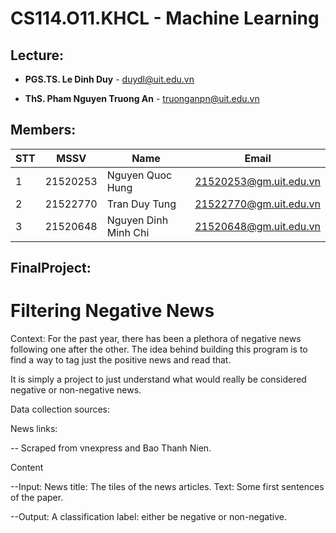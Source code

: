 # CS114.O11.KHCL - Machine Learning
## Lecture:
- **PGS.TS. Le Dinh Duy** - duydl@uit.edu.vn

- **ThS. Pham Nguyen Truong An** - truonganpn@uit.edu.vn
## Members:
| STT | MSSV | Name | Email |
|-------|-------|-------|-------|
| 1 | 21520253 | Nguyen Quoc Hung | 21520253@gm.uit.edu.vn | 
| 2 | 21522770 |  Tran Duy Tung   | 21522770@gm.uit.edu.vn    |
| 3 |    21520648   |  Nguyen Dinh Minh Chi     |  21520648@gm.uit.edu.vn     |
## FinalProject:
# Filtering Negative News
Context:
For the past year, there has been a plethora of negative news following one after the other. The idea behind building this program is to find a way to tag just the positive news and read that.

It is simply a project to just understand what would really be considered negative or non-negative news.

Data collection sources:

News links:

-- Scraped from vnexpress and Bao Thanh Nien.

Content

--Input:
News title: The tiles of the news articles.
Text: Some first sentences of the paper.

--Output:
A classification label: either be negative or non-negative.

